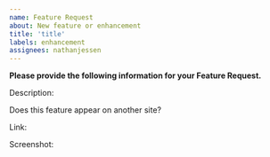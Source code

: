 ```yaml
---
name: Feature Request
about: New feature or enhancement
title: 'title'
labels: enhancement
assignees: nathanjessen
---
```


**Please provide the following information for your Feature Request.**

Description:


Does this feature appear on another site?

Link:

Screenshot:

